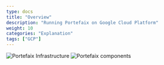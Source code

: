 ```yaml
---
type: docs
title: "Overview"
description: "Running Portefaix on Google Cloud Platform"
weight: 10
categories: "Explanation"
tags: ["GCP"]
---
```


<img src="/img/gcp/portefaix-gcp-infra.svg" alt="Portefaix Infrastructure" class="mt-3 mb-3 rounded">

<img src="/img/gcp/portefaix-gcp.svg" alt="Portefaix components" class="mt-3 mb-3 rounded">
